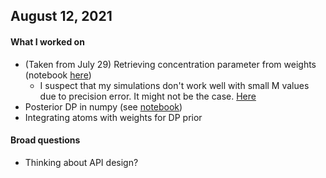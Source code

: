 ## August 12, 2021

#### What I worked on

- (Taken from July 29) Retrieving concentration parameter from weights (notebook [here](https://github.com/larryshamalama/pymc3-playground/blob/master/notebooks/progress/dp-recover-basic-parameters.ipynb))
	- I suspect that my simulations don't work well with small M values due to precision error. It might not be the case. [Here](https://github.com/larryshamalama/pymc3-playground/blob/master/notebooks/shortcomings/replicate-precision-error.ipynb)
- Posterior DP in numpy (see [notebook](https://github.com/larryshamalama/pymc3-playground/blob/master/notebooks/progress/dp-posterior-numpy.ipynb))
- Integrating atoms with weights for DP prior

#### Broad questions

- Thinking about API design?
